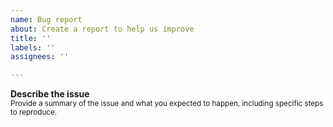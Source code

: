 ```yaml
---
name: Bug report
about: Create a report to help us improve
title: ''
labels: ''
assignees: ''

---
```


**Describe the issue**   
<small>Provide a summary of the issue and what you expected to happen, including specific steps to reproduce.</small>

